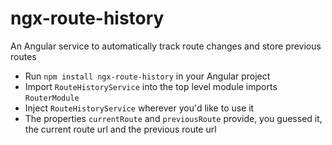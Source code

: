 # ngx-route-history

An Angular service to automatically track route changes and store previous routes

- Run `npm install ngx-route-history` in your Angular project
- Import `RouteHistoryService` into the top level module imports `RouterModule`
- Inject `RouteHistoryService` wherever you'd like to use it
- The properties `currentRoute` and `previousRoute` provide, you guessed it, the current route url and the previous route url
